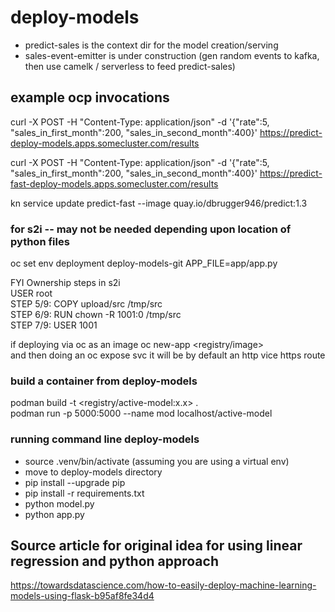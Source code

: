 # deploy-models

- predict-sales is the context dir for the model creation/serving  
- sales-event-emitter is under construction (gen random events to kafka, then use camelk / serverless to feed predict-sales)  

## example ocp invocations
curl -X POST -H "Content-Type: application/json" -d  '{"rate":5, "sales_in_first_month":200, "sales_in_second_month":400}' https://predict-deploy-models.apps.somecluster.com/results

curl -X POST -H "Content-Type: application/json" -d  '{"rate":5, "sales_in_first_month":200, "sales_in_second_month":400}' https://predict-fast-deploy-models.apps.somecluster.com/results


kn service update predict-fast --image quay.io/dbrugger946/predict:1.3

### for s2i  -- may not be needed depending upon location of python files
oc set env deployment deploy-models-git  APP_FILE=app/app.py  

FYI Ownership steps in s2i  
USER root  
STEP 5/9: COPY upload/src /tmp/src  
STEP 6/9: RUN chown -R 1001:0 /tmp/src  
STEP 7/9: USER 1001  


if deploying via oc as an image oc new-app <registry/image>  
and then doing an oc expose svc <service> it will be by default an http vice https route

### build a container from deploy-models
podman build -t <registry/active-model:x.x> .  
podman run  -p 5000:5000  --name mod localhost/active-model  
### running command line deploy-models
- source .venv/bin/activate (assuming you are using a virtual env)
- move to deploy-models directory
- pip install --upgrade pip
- pip install -r requirements.txt
- python model.py
- python app.py

## Source article for original idea for using linear regression and python approach

https://towardsdatascience.com/how-to-easily-deploy-machine-learning-models-using-flask-b95af8fe34d4



